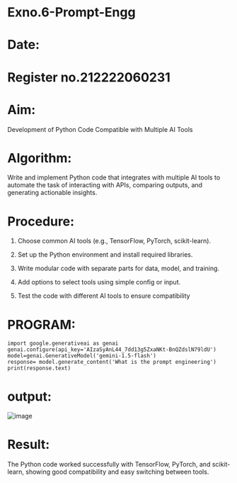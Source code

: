 # Exno.6-Prompt-Engg
# Date:
# Register no.212222060231
# Aim: 
Development of Python Code Compatible with Multiple AI Tools

# Algorithm: 
Write and implement Python code that integrates with multiple AI tools to automate the task of interacting with APIs, comparing outputs, and generating actionable insights.

# Procedure:
1.	Choose common AI tools (e.g., TensorFlow, PyTorch, scikit-learn).

2.	Set up the Python environment and install required libraries.

3.	Write modular code with separate parts for data, model, and training.

4.	Add options to select tools using simple config or input.

5.	Test the code with different AI tools to ensure compatibility

# PROGRAM:
```
import google.generativeai as genai
genai.configure(api_key='AIzaSyAnL44_7dd13g5ZxaNKt-BnQZdslN79ldU')
model=genai.GenerativeModel('gemini-1.5-flash')
response= model.generate_content('What is the prompt engineering')
print(response.text)
```
# output:
![image](https://github.com/user-attachments/assets/7d05c60a-bcbf-4e8c-a55f-9e871ff905b2)

# Result:
The Python code worked successfully with TensorFlow, PyTorch, and scikit-learn, showing good compatibility and easy switching between tools.
